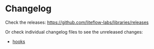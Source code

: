 # Changelog

Check the releases: https://github.com/liteflow-labs/libraries/releases

Or check individual changelog files to see the unreleased changes:

- [hooks](packages/hooks/CHANGELOG.md)
